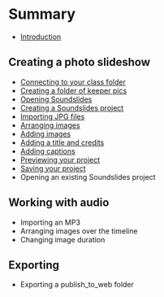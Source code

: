 # Summary

* [Introduction](README.md)

## Creating a photo slideshow
* [Connecting to your class folder](connecting-to-your-class-folder.md)
* [Creating a folder of keeper pics](creating-a-folder-of-keeper-pics.md)
* [Opening Soundslides](opening-soundslides.md)
* [Creating a Soundslides project](creating-a-soundslides-project.md)
* [Importing JPG files](importing-jpg-files.md)
* [Arranging images](arranging-images.md)
* [Adding images](adding-images.md)
* [Adding a title and credits](adding-a-title-and-credits.md)
* [Adding captions](adding-captions.md)
* [Previewing your project](previewing-your-project.md)
* [Saving your project](saving-your-project.md)
* Opening an existing Soundslides project

## Working with audio
* Importing an MP3
* Arranging images over the timeline
* Changing image duration

## Exporting
* Exporting a publish\_to\_web folder

